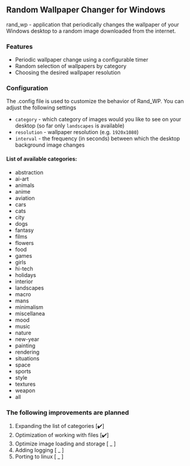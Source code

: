 ## Random Wallpaper Changer for Windows

rand_wp - application that periodically changes the wallpaper of your Windows desktop to a random image downloaded from the internet.
### Features
* Periodic wallpaper change using a configurable timer
* Random selection of wallpapers by category
* Choosing the desired wallpaper resolution

### Configuration

The .config file is used to customize the behavior of Rand_WP. You can adjust the following settings
* `category` - which category of images would you like to see on your desktop (so far only `landscapes` is available)
* `resolution` - wallpaper resolution (e.g. `1920x1080`)
* `interval` - the frequency (in seconds) between which the desktop background image changes

#### List of available categories:
* abstraction
* ai-art
* animals
* anime
* aviation
* cars
* cats
* city
* dogs
* fantasy
* films
* flowers
* food
* games
* girls
* hi-tech
* holidays
* interior
* landscapes
* macro
* mans
* minimalism
* miscellanea
* mood
* music
* nature
* new-year
* painting
* rendering
* situations
* space
* sports
* style
* textures
* weapon
* all

### The following improvements are planned
1. Expanding the list of categories [✔️]
2. Optimization of working with files [✔️]
3. Optimize image loading and storage [ _ ]
4. Adding logging [ _ ]
5. Porting to linux [ _ ]
